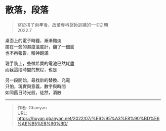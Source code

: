 # 散落，段落


> 寫於拼了兩年後，放棄專科醫師訓練的一切之時\
> 2022.7

桌面上的電子時鐘，漸漸黯淡\
擺在一旁的濕度溫度計，翻了一個面\
也不再報告，精神飽滿

親手裝上，些微希冀的電池已然耗盡\
而我這段時間的旅程，也是

另一段開始，尋找新的替換、充電\
只怕，現實與意義，數字與時間\
如同舊日時光般，徒然，消散



---

> 作者: Gbanyan  
> URL: https://huyan.gbanyan.net/2022/07/%E6%95%A3%E8%90%BD%E6%AE%B5%E8%90%BD/  

